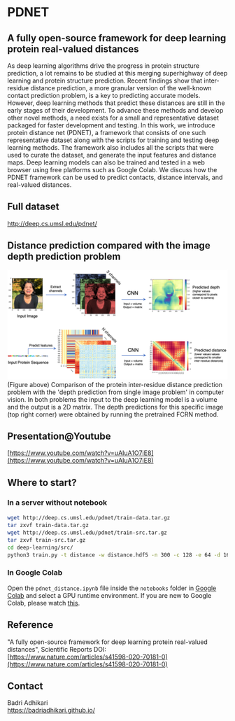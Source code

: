 # PDNET
## A fully open-source framework for deep learning protein real-valued distances

As deep learning algorithms drive the progress in protein structure prediction, a lot remains to be studied at this merging superhighway of deep learning and protein structure prediction. Recent findings show that inter-residue distance prediction, a more granular version of the well-known contact prediction problem, is a key to predicting accurate models. However, deep learning methods that predict these distances are still in the early stages of their development. To advance these methods and develop other novel methods, a need exists for a small and representative dataset packaged for faster development and testing. In this work, we introduce protein distance net (PDNET), a framework that consists of one such representative dataset along with the scripts for training and testing deep learning methods. The framework also includes all the scripts that were used to curate the dataset, and generate the input features and distance maps. Deep learning models can also be trained and tested in a web browser using free platforms such as Google Colab. We discuss how the PDNET framework can be used to predict contacts, distance intervals, and real-valued distances.

## Full dataset
http://deep.cs.umsl.edu/pdnet/  

## Distance prediction compared with the image depth prediction problem
![](./pdnet.png)
(Figure above) Comparison of the protein inter-residue distance prediction problem with the 'depth prediction from single
image problem' in computer vision. In both problems the input to the deep learning model is a volume and the
output is a 2D matrix. The depth predictions for this specific image (top right corner) were obtained by running the
pretrained FCRN method.

## Presentation@Youtube
[https://www.youtube.com/watch?v=uAIuA1O7iE8](https://www.youtube.com/watch?v=uAIuA1O7iE8)

## Where to start?
### In a server without notebook
```bash
wget http://deep.cs.umsl.edu/pdnet/train-data.tar.gz
tar zxvf train-data.tar.gz
wget http://deep.cs.umsl.edu/pdnet/train-src.tar.gz
tar zxvf train-src.tar.gz
cd deep-learning/src/
python3 train.py -t distance -w distance.hdf5 -n 300 -c 128 -e 64 -d 16 -f 64 -p ../../data/ -v 0 -o 0 
```
### In Google Colab
Open the `pdnet_distance.ipynb` file inside the `notebooks` folder in [Google Colab](https://colab.research.google.com/) and select a GPU runtime environment. If you are new to Google Colab, please watch [this](https://www.youtube.com/watch?v=PVsS9WtwVB8).

## Reference
"A fully open-source framework for deep learning protein real-valued distances", Scientific Reports
DOI: [https://www.nature.com/articles/s41598-020-70181-0](https://www.nature.com/articles/s41598-020-70181-0)

## Contact
Badri Adhikari  
https://badriadhikari.github.io/  
